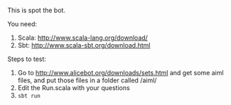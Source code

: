 This is spot the bot.

You need:

1. Scala: http://www.scala-lang.org/download/
2. Sbt: http://www.scala-sbt.org/download.html

Steps to test:

1. Go to http://www.alicebot.org/downloads/sets.html and get some aiml files, and put those files in a folder called /aiml/
2. Edit the Run.scala with your questions
3. ```sbt run```
